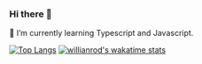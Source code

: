 ### Hi there 👋

🌱 I’m currently learning Typescript and Javascript.

[![Top Langs](https://github-readme-stats.vercel.app/api/top-langs/?username=S-rim&layout=compact)](https://github.com/anuraghazra/github-readme-stats)
[![willianrod's wakatime stats](https://github-readme-stats.vercel.app/api/wakatime?username=S-rim)](https://github.com/anuraghazra/github-readme-stats)
